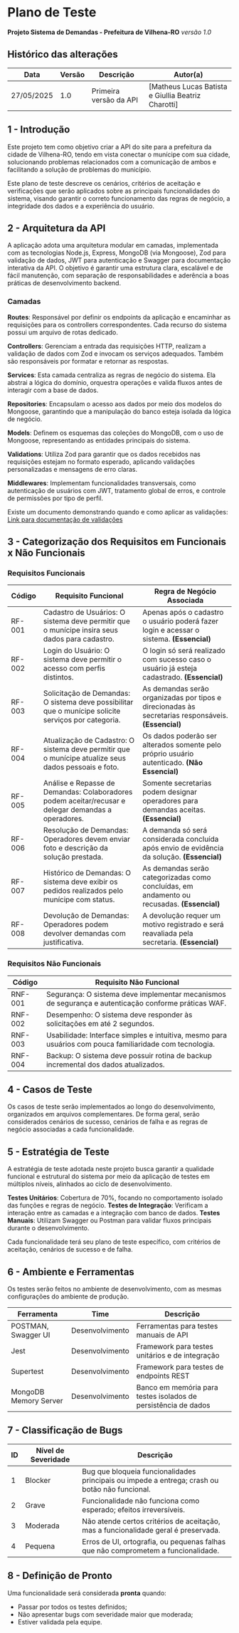 
# Plano de Teste

**Projeto Sistema de Demandas - Prefeitura de Vilhena-RO**
*versão 1.0*

## Histórico das alterações

| Data       | Versão | Descrição                  | Autor(a)                                            |
| ---------- | ------ | -------------------------- | --------------------------------------------------- |
| 27/05/2025 | 1.0    | Primeira versão da API     | \[Matheus Lucas Batista e Giullia Beatriz Charotti] |

## 1 - Introdução

Este projeto tem como objetivo criar a API do site para a prefeitura da cidade de Vilhena-RO, tendo em vista conectar o munícipe com sua cidade, solucionando problemas relacionados com a comunicação de ambos e facilitando a solução de problemas do município.

Este plano de teste descreve os cenários, critérios de aceitação e verificações que serão aplicados sobre as principais funcionalidades do sistema, visando garantir o correto funcionamento das regras de negócio, a integridade dos dados e a experiência do usuário.

## 2 - Arquitetura da API

A aplicação adota uma arquitetura modular em camadas, implementada com as tecnologias Node.js, Express, MongoDB (via Mongoose), Zod para validação de dados, JWT para autenticação e Swagger para documentação interativa da API. O objetivo é garantir uma estrutura clara, escalável e de fácil manutenção, com separação de responsabilidades e aderência a boas práticas de desenvolvimento backend.

### Camadas

**Routes**: Responsável por definir os endpoints da aplicação e encaminhar as requisições para os controllers correspondentes. Cada recurso do sistema possui um arquivo de rotas dedicado.

**Controllers**: Gerenciam a entrada das requisições HTTP, realizam a validação de dados com Zod e invocam os serviços adequados. Também são responsáveis por formatar e retornar as respostas.

**Services**: Esta camada centraliza as regras de negócio do sistema. Ela abstrai a lógica do domínio, orquestra operações e valida fluxos antes de interagir com a base de dados.

**Repositories**: Encapsulam o acesso aos dados por meio dos modelos do Mongoose, garantindo que a manipulação do banco esteja isolada da lógica de negócio.

**Models**: Definem os esquemas das coleções do MongoDB, com o uso de Mongoose, representando as entidades principais do sistema.

**Validations**: Utiliza Zod para garantir que os dados recebidos nas requisições estejam no formato esperado, aplicando validações personalizadas e mensagens de erro claras.

**Middlewares**: Implementam funcionalidades transversais, como autenticação de usuários com JWT, tratamento global de erros, e controle de permissões por tipo de perfil.

Existe um documento demonstrando quando e como aplicar as validações:
[Link para documentação de validações](https://docs.google.com/document/d/1m2Ns1rIxpUzG5kRsgkbaQFdm7od0e7HSHfaSrrwegmM/edit?usp=sharing)

## 3 - Categorização dos Requisitos em Funcionais x Não Funcionais

### Requisitos Funcionais

| Código | Requisito Funcional                                                                                  | Regra de Negócio Associada                                                                               |
| ------ | ---------------------------------------------------------------------------------------------------- | -------------------------------------------------------------------------------------------------------- |
| RF-001 | Cadastro de Usuários: O sistema deve permitir que o munícipe insira seus dados para cadastro.        | Apenas após o cadastro o usuário poderá fazer login e acessar o sistema. **(Essencial)**                 |
| RF-002 | Login do Usuário: O sistema deve permitir o acesso com perfis distintos.                             | O login só será realizado com sucesso caso o usuário já esteja cadastrado. **(Essencial)**               |
| RF-003 | Solicitação de Demandas: O sistema deve possibilitar que o munícipe solicite serviços por categoria. | As demandas serão organizadas por tipos e direcionadas às secretarias responsáveis. **(Essencial)** |
| RF-004 | Atualização de Cadastro: O sistema deve permitir que o munícipe atualize seus dados pessoais e foto. | Os dados poderão ser alterados somente pelo próprio usuário autenticado. **(Não Essencial)**             |
| RF-005 | Análise e Repasse de Demandas: Colaboradores podem aceitar/recusar e delegar demandas a operadores.  | Somente secretarias podem designar operadores para demandas aceitas. **(Essencial)**                     |
| RF-006 | Resolução de Demandas: Operadores devem enviar foto e descrição da solução prestada.                 | A demanda só será considerada concluída após envio de evidência da solução. **(Essencial)**              |
| RF-007 | Histórico de Demandas: O sistema deve exibir os pedidos realizados pelo munícipe com status.         | As demandas serão categorizadas como concluídas, em andamento ou recusadas. **(Essencial)**              |
| RF-008 | Devolução de Demandas: Operadores podem devolver demandas com justificativa.                         | A devolução requer um motivo registrado e será reavaliada pela secretaria. **(Essencial)**               |

### Requisitos Não Funcionais

| Código  | Requisito Não Funcional                                                                                 |
| ------- | ------------------------------------------------------------------------------------------------------- |
| RNF-001 | Segurança: O sistema deve implementar mecanismos de segurança e autenticação conforme práticas WAF.     |
| RNF-002 | Desempenho: O sistema deve responder às solicitações em até 2 segundos.                                 |
| RNF-003 | Usabilidade: Interface simples e intuitiva, mesmo para usuários com pouca familiaridade com tecnologia. |
| RNF-004 | Backup: O sistema deve possuir rotina de backup incremental dos dados atualizados.                      |

## 4 - Casos de Teste

Os casos de teste serão implementados ao longo do desenvolvimento, organizados em arquivos complementares. De forma geral, serão considerados cenários de sucesso, cenários de falha e as regras de negócio associadas a cada funcionalidade.

## 5 - Estratégia de Teste

A estratégia de teste adotada neste projeto busca garantir a qualidade funcional e estrutural do sistema por meio da aplicação de testes em múltiplos níveis, alinhados ao ciclo de desenvolvimento.

**Testes Unitários**: Cobertura de 70%, focando no comportamento isolado das funções e regras de negócio.
**Testes de Integração**: Verificam a interação entre as camadas e a integração com banco de dados.
**Testes Manuais**: Utilizam Swagger ou Postman para validar fluxos principais durante o desenvolvimento.

Cada funcionalidade terá seu plano de teste específico, com critérios de aceitação, cenários de sucesso e de falha.

## 6 - Ambiente e Ferramentas

Os testes serão feitos no ambiente de desenvolvimento, com as mesmas configurações do ambiente de produção.

| Ferramenta            | Time            | Descrição                                                      |
| --------------------- | --------------- | -------------------------------------------------------------- |
| POSTMAN, Swagger UI   | Desenvolvimento | Ferramentas para testes manuais de API                         |
| Jest                  | Desenvolvimento | Framework para testes unitários e de integração                |
| Supertest             | Desenvolvimento | Framework para testes de endpoints REST                        |
| MongoDB Memory Server | Desenvolvimento | Banco em memória para testes isolados de persistência de dados |

## 7 - Classificação de Bugs

| ID | Nível de Severidade | Descrição                                                                                      |
| -- | ------------------- | ---------------------------------------------------------------------------------------------- |
| 1  | Blocker             | Bug que bloqueia funcionalidades principais ou impede a entrega; crash ou botão não funcional. |
| 2  | Grave               | Funcionalidade não funciona como esperado; efeitos irreversíveis.                              |
| 3  | Moderada            | Não atende certos critérios de aceitação, mas a funcionalidade geral é preservada.             |
| 4  | Pequena             | Erros de UI, ortografia, ou pequenas falhas que não comprometem a funcionalidade.              |

## 8 - Definição de Pronto

Uma funcionalidade será considerada **pronta** quando:

* Passar por todos os testes definidos;
* Não apresentar bugs com severidade maior que moderada;
* Estiver validada pela equipe.

